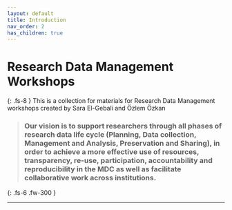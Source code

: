 ```yaml
---
layout: default
title: Introduction
nav_order: 2
has_children: true
---
```



# Research Data Management Workshops
{: .fs-8 }
This is a collection for materials for Research Data Management workshops created by Sara El-Gebali and Özlem Özkan


> ### Our vision is to support researchers through all phases of research data life cycle (Planning, Data collection, Management and Analysis, Preservation and Sharing), in order to achieve a more effective use of resources, transparency, re-use, participation, accountability and reproducibility in the MDC as well as facilitate collaborative work across institutions.


{: .fs-6 .fw-300 }

---
